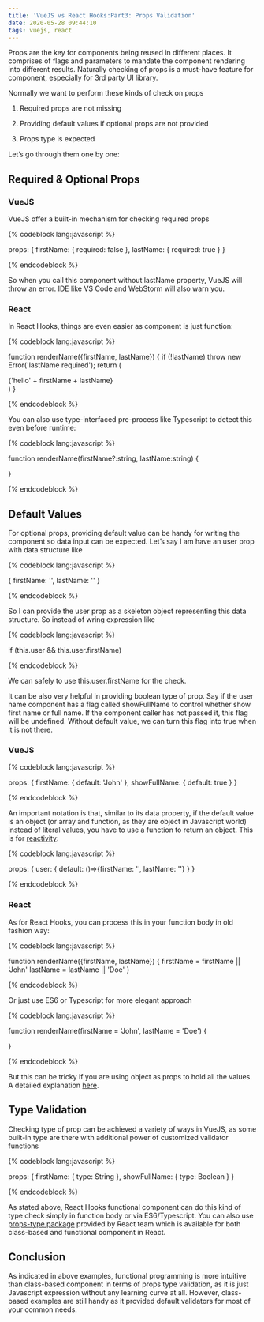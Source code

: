 ```yaml
---
title: 'VueJS vs React Hooks:Part3: Props Validation'
date: 2020-05-28 09:44:10
tags: vuejs, react
---
```


Props are the key for components being reused in different places. It comprises of flags and parameters to mandate the component rendering into different results. Naturally checking of props is a must-have feature for component, especially for 3rd party UI library.

Normally we want to perform these kinds of check on props

1. Required props are not missing

2. Providing default values if optional props are not provided

3. Props type is expected

Let’s go through them one by one:

## Required & Optional Props

### VueJS

VueJS offer a built-in mechanism for checking required props

{% codeblock lang:javascript %}

props: {
  firstName: {
   required: false
  }, 
  lastName: {
   required: true
  }
}

{% endcodeblock %}


So when you call this component without lastName property, VueJS will throw an error. IDE like VS Code and WebStorm will also warn you.

### React

In React Hooks, things are even easier as component is just function:

{% codeblock lang:javascript %}

function renderName({firstName, lastName}) {
  if (!lastName) throw new Error('lastName required');
  return (<div>{'hello' + firstName + lastName}</div>)
}

{% endcodeblock %}

You can also use type-interfaced pre-process like Typescript to detect this even before runtime:

{% codeblock lang:javascript %}

function renderName(firstName?:string, lastName:string) {
  
}

{% endcodeblock %}

## Default Values

For optional props, providing default value can be handy for writing the component so data input can be expected. Let’s say I am have an user prop with data structure like

{% codeblock lang:javascript %}

{
  firstName: '', 
  lastName: ''
}

{% endcodeblock %}

So I can provide the user prop as a skeleton object representing this data structure. So instead of wring expression like

{% codeblock lang:javascript %}

if (this.user && this.user.firstName)

{% endcodeblock %}

We can safely to use this.user.firstName for the check.

It can be also very helpful in providing boolean type of prop. Say if the user name component has a flag called showFullName to control whether show first name or full name. If the component caller has not passed it, this flag will be undefined. Without default value, we can turn this flag into true when it is not there.

### VueJS

{% codeblock lang:javascript %}

props: {
  firstName: {
   default: 'John'
  }, 
  showFullName: {
   default: true
  }
}

{% endcodeblock %}

An important notation is that, similar to its data property, if the default value is an object (or array and function, as they are object in Javascript world) instead of literal values, you have to use a function to return an object. This is for [reactivity](https://vuejs.org/v2/guide/reactivity.html):

{% codeblock lang:javascript %}

props: {
  user: {
   default: ()=>{firstName: '', lastName: ''}
  }
}

{% endcodeblock %}

### React

As for React Hooks, you can process this in your function body in old fashion way:

{% codeblock lang:javascript %}

function renderName({firstName, lastName}) {
  firstName = firstName || 'John'
  lastName = lastName || 'Doe'
}

{% endcodeblock %}

Or just use ES6 or Typescript for more elegant approach

{% codeblock lang:javascript %}

function renderName(firstName = 'John', lastName = 'Doe') {
 
}

{% endcodeblock %}

But this can be tricky if you are using object as props to hold all the values. A detailed explanation [here](https://medium.com/@matanbobi/react-defaultprops-is-dying-whos-the-contender-443c19d9e7f1).

## Type Validation

Checking type of prop can be achieved a variety of ways in VueJS, as some built-in type are there with additional power of customized validator functions

{% codeblock lang:javascript %}

props: {
  firstName: {
   type: String
  }, 
  showFullName: {
   type: Boolean
  }
}

{% endcodeblock %}

As stated above, React Hooks functional component can do this kind of type check simply in function body or via ES6/Typescript. You can also use [props-type package](https://reactjs.org/docs/typechecking-with-proptypes.html) provided by React team which is available for both class-based and functional component in React.

## Conclusion

As indicated in above examples, functional programming is more intuitive than class-based component in terms of props type validation, as it is just Javascript expression without any learning curve at all. However, class-based examples are still handy as it provided default validators for most of your common needs.

